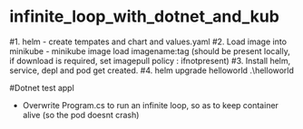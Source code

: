 # infinite_loop_with_dotnet_and_kub

#1. helm - create tempates and chart and values.yaml
#2. Load image into minikube - minikube image load imagename:tag (should be present locally, if download is required, set imagepull policy : ifnotpresent)
#3. Install helm, service, depl and pod get created.
#4. helm upgrade helloworld .\helloworld

#Dotnet test appl
 - Overwrite Program.cs to run an infinite loop, so as to keep container alive (so the pod doesnt crash)
